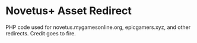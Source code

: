 # Novetus+ Asset Redirect
 PHP code used for novetus.mygamesonline.org, epicgamers.xyz, and other redirects. Credit goes to fire.
